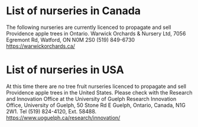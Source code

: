 # List of nurseries in Canada

The following nurseries are currently licenced to propagate and sell Providence apple trees in Ontario.
Warwick Orchards & Nursery Ltd, 7056 Egremont Rd, Watford, ON N0M 2S0
(519) 849-6730 https://warwickorchards.ca/

# List of nurseries in USA

At this time there are no tree fruit nurseries licenced to propagate and sell Providence apple trees in the United States. Please check with the Research and Innovation Office at the University of Guelph Research Innovation Office, University of Guelph, 50 Stone Rd E Guelph, Ontario, Canada, N1G 2W1. Tel (519) 824-4120, Ext. 58488. https://www.uoguelph.ca/research/innovation/
